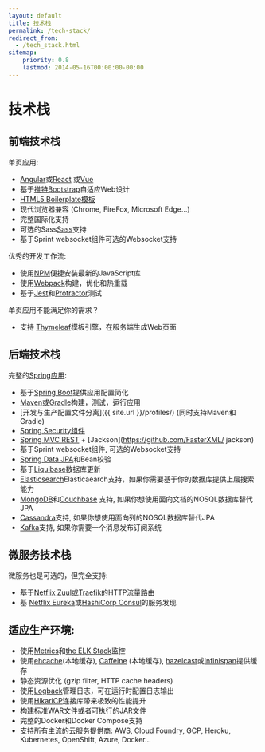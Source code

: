 ```yaml
---
layout: default
title: 技术栈
permalink: /tech-stack/
redirect_from:
  - /tech_stack.html
sitemap:
    priority: 0.8
    lastmod: 2014-05-16T00:00:00-00:00
---
```


# <i class="fa fa-stack-overflow"></i> 技术栈

## 前端技术栈

单页应用:

*   [Angular](https://angular.io/)或[React](https://reactjs.org/) 或[Vue](https://vuejs.org/)
*   基于[推特Bootstrap](http://getbootstrap.com/)自适应Web设计
*   [HTML5 Boilerplate模板](http://html5boilerplate.com/)
*   现代浏览器兼容 (Chrome, FireFox, Microsoft Edge...)
*   完整国际化支持
*   可选的Sass[Sass](https://www.npmjs.com/package/node-sass)支持
*   基于Sprint websocket组件可选的Websocket支持

优秀的开发工作流:

*   使用[NPM](https://www.npmjs.com/get-npm)便捷安装最新的JavaScript库
*   使用[Webpack](https://webpack.js.org/)构建，优化和热重载
*   基于[Jest](https://facebook.github.io/jest/)和[Protractor](http://www.protractortest.org)测试

单页应用不能满足你的需求？

*   支持 [Thymeleaf](http://www.thymeleaf.org/)模板引擎，在服务端生成Web页面

## 后端技术栈

完整的[Spring应用](http://spring.io/):

*   基于[Spring Boot](http://projects.spring.io/spring-boot/)提供应用配置简化
*   [Maven](http://maven.apache.org/)或[Gradle](http://www.gradle.org/)构建，测试，运行应用
*   [开发与生产配置文件分离]({{ site.url }}/profiles/) (同时支持Maven和Gradle)
*   [Spring Security组件](http://docs.spring.io/spring-security/site/index.html)
*   [Spring MVC REST](http://spring.io/guides/gs/rest-service/) + [Jackson](https://github.com/FasterXML/   jackson)
*   基于Sprint websocket组件, 可选的Websocket支持
*   [Spring Data JPA](http://projects.spring.io/spring-data-jpa/)和Bean校验
*   基于[Liquibase](http://www.liquibase.org/)数据库更新
*   [Elasticsearch](https://github.com/elastic/elasticsearch)Elasticaearch支持，如果你需要基于你的数据库提供上层搜索能力
*   [MongoDB](http://www.mongodb.org)和[Couchbase](https://www.couchbase.com) 支持, 如果你想使用面向文档的NOSQL数据库替代JPA
*   [Cassandra](http://cassandra.apache.org/)支持, 如果你想使用面向列的NOSQL数据库替代JPA
*   [Kafka](http://kafka.apache.org/)支持, 如果你需要一个消息发布订阅系统

## 微服务技术栈

微服务也是可选的，但完全支持:

* 基于[Netflix Zuul](https://github.com/Netflix/zuul)或[Traefik](https://traefik.io/)的HTTP流量路由
* 基 [Netflix Eureka](https://github.com/Netflix/eureka)或[HashiCorp Consul](https://www.consul.io/)的服务发现

## 适应生产环境:

*   使用[Metrics](http://metrics.dropwizard.io/)和[the ELK Stack](https://www.elastic.co/products)监控
*   使用[ehcache](http://ehcache.org/)(本地缓存), [Caffeine](https://github.com/ben-manes/caffeine) (本地缓存), [hazelcast](http://www.hazelcast.com/)或[Infinispan](http://infinispan.org/)提供缓存
*   静态资源优化 (gzip filter, HTTP cache headers)
*   使用[Logback](http://logback.qos.ch/)管理日志，可在运行时配置日志输出
*   使用[HikariCP](https://github.com/brettwooldridge/HikariCP)连接库带来极致的性能提升
*   构建标准WAR文件或者可执行的JAR文件
*   完整的Docker和Docker Compose支持
*   支持所有主流的云服务提供商: AWS, Cloud Foundry, GCP, Heroku, Kubernetes, OpenShift, Azure, Docker…
